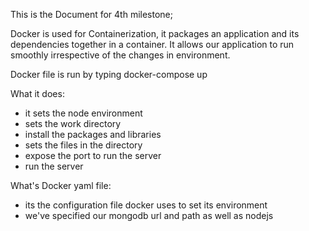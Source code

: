 This is the Document for 4th milestone;

Docker is used for Containerization, it packages an application and its dependencies together in a container. It allows our application to run smoothly irrespective of the changes in environment. 

Docker file is run by typing docker-compose up

What it does:
- it sets the node environment
- sets the work directory
- install the packages and libraries
- sets the files in the directory
- expose the port to run the server
- run the server


What's Docker yaml file:
- its the configuration file docker uses to set its environment
- we've specified our mongodb url and path as well as nodejs